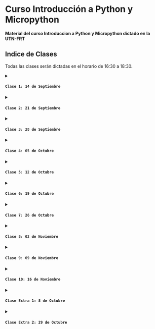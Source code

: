 # Curso Introducción a Python y Micropython

**Material del curso Introduccion a Python y Micropython dictado en la UTN-FRT**

## Indice de Clases

Todas las clases serán dictadas en el horario de 16:30 a 18:30.

<details>
<summary>
  
#### `Clase 1: 14 de Septiembre`

</summary>

Breve historia de Python y su Filosofía. Principios de diseño de Python (PEP 20). Instalación y Configuración de Python y entornos de desarrollo (IDE).

- **Diapositiva:** [Clase 1](Clase01.pdf)

***Material Extra***

- **Python:** [Link](https://www.python.org/)
- **Visual Studio Code:** [Link](https://code.visualstudio.com/)

</details>

<details>
<summary>
  
#### `Clase 2: 21 de Septiembre`

</summary>

Sintaxis Básica y Estructuras de Control. Variables, tipos de datos y operadores. Estructuras de control (if, for, while).

- **Diapositiva:** [Clase 2](Clase02.pdf)

</details>

<details>
<summary>
  
#### `Clase 3: 28 de Septiembre`

</summary>

Estructuras de Datos. Listas, tuplas, diccionarios y conjuntos. Manipulación y métodos asociados.

- **Diapositiva:** [Clase 3](Clase03.pdf)

</details>

<details>
<summary>
  
#### `Clase 4: 05 de Octubre`

</summary>

Funciones y Módulos. Definición y uso de funciones. Importación y creación de módulos.

- **Diapositiva:** [Clase 4](Clase04.pdf)

</details>

<details>
<summary>
  
#### `Clase 5: 12 de Octubre`

</summary>

Conceptos Básicos de POO. Clases y objetos. Métodos y atributos. Herencia y Polimorfismo.

</details>

<details>
<summary>
  
#### `Clase 6: 19 de Octubre`

</summary>

Qué es un microcontrolador y sus aplicaciones. Comparación entre MicroPython y otros lenguajes de programación para microcontroladores. Instalación de MicroPython en la placa ESP32. Introducción a las herramientas de desarrollo (Thonny, uPyCraft). Conexión y configuración de la placa.

</details>

<details>
<summary>
  
#### `Clase 7: 26 de Octubre`

</summary>

Control de Hardware Básico. Manejo de pines GPIO. Lectura de sensores y actuadores.

</details>

<details>
<summary>
  
#### `Clase 8: 02 de Noviembre`

</summary>

Comunicación Serial. UART, I2C, SPI. Comunicación entre dispositivos.

</details>

<details>
<summary>
  
#### `Clase 9: 09 de Noviembre`

</summary>

Estación. Punto de acceso. Web server.

</details>

<details>
<summary>
  
#### `Clase 10: 16 de Noviembre`

</summary>

Laboratorio 1: Control de LEDs y botones. Laboratorio 2: Monitorización de temperatura y humedad.

</details>

<details>
<summary>
  
#### `Clase Extra 1: 8 de Octubre`

</summary>

Bibliotecas Estándar y Externas. Introducción a las bibliotecas estándar de Python. Uso de bibliotecas populares (NumPy, matplotlib).

- **Diapositiva:** [Clase Extra 1](Clase_extra01.pdf)

</details>

<details>
<summary>
  
#### `Clase Extra 2: 29 de Octubre`

</summary>

Trabajando en equipo. Git y Github.

</details>
